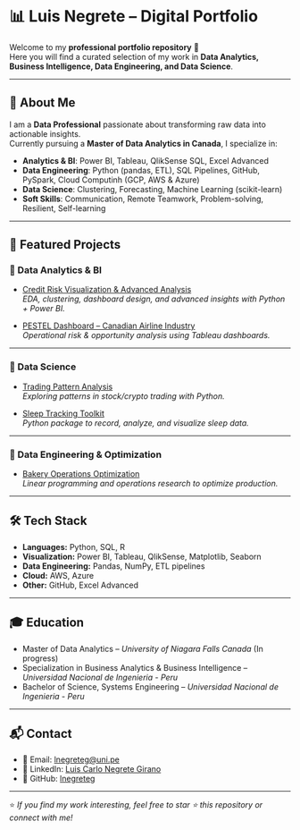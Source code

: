 # 📊 Luis Negrete – Digital Portfolio

Welcome to my **professional portfolio repository** 👋  
Here you will find a curated selection of my work in **Data Analytics, Business Intelligence, Data Engineering, and Data Science**.  

---

## 🚀 About Me  
I am a **Data Professional** passionate about transforming raw data into actionable insights.  
Currently pursuing a **Master of Data Analytics in Canada**, I specialize in:  
- **Analytics & BI**: Power BI, Tableau, QlikSense SQL, Excel Advanced  
- **Data Engineering**: Python (pandas, ETL), SQL Pipelines, GitHub, PySpark, Cloud Computinh (GCP, AWS & Azure)  
- **Data Science**: Clustering, Forecasting, Machine Learning (scikit-learn)  
- **Soft Skills**: Communication, Remote Teamwork, Problem-solving, Resilient, Self-learning  

---

## 📂 Featured Projects  

### 🔹 Data Analytics & BI
- [Credit Risk Visualization & Advanced Analysis](./projects/credit-risk)  
  *EDA, clustering, dashboard design, and advanced insights with Python + Power BI.*  

- [PESTEL Dashboard – Canadian Airline Industry](./projects/pestel-airlines)  
  *Operational risk & opportunity analysis using Tableau dashboards.*  

---

### 🔹 Data Science
- [Trading Pattern Analysis](./projects/trading-patterns)  
  *Exploring patterns in stock/crypto trading with Python.*  

- [Sleep Tracking Toolkit](./projects/sleep-tracker)  
  *Python package to record, analyze, and visualize sleep data.*  

---

### 🔹 Data Engineering & Optimization
- [Bakery Operations Optimization](./projects/bakery-optimization)  
  *Linear programming and operations research to optimize production.*  

---

## 🛠 Tech Stack  

- **Languages:** Python, SQL, R  
- **Visualization:** Power BI, Tableau, QlikSense, Matplotlib, Seaborn  
- **Data Engineering:** Pandas, NumPy, ETL pipelines  
- **Cloud:** AWS, Azure  
- **Other:** GitHub, Excel Advanced  

---

## 🎓 Education  
- Master of Data Analytics – *University of Niagara Falls Canada* (In progress)
- Specialization in Business Analytics & Business Intelligence – *Universidad Nacional de Ingenieria - Peru*  
- Bachelor of Science, Systems Engineering – *Universidad Nacional de Ingenieria - Peru*  

---

## 📬 Contact  
- 📧 Email: [lnegreteg@uni.pe](mailto:lnegreteg@uni.pe)  
- 💼 LinkedIn: [Luis Carlo Negrete Girano](https://www.linkedin.com/in/luis-carlo-negrete-girano/)  
- 🐙 GitHub: [lnegreteg](https://github.com/lnegreteg)  

---

⭐️ *If you find my work interesting, feel free to star ⭐ this repository or connect with me!*  

